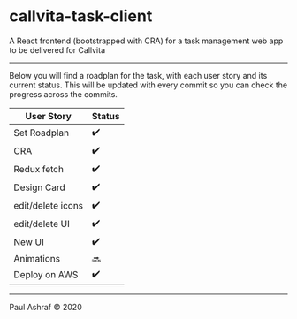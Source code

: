 # callvita-task-client

A React frontend (bootstrapped with CRA) for a task management web app to be delivered for Callvita

---

Below you will find a roadplan for the task, with each user story and its current status. This will be updated with every commit so you can check the progress across the commits.

| User Story        | Status             |
| ----------------- | ------------------ |
| Set Roadplan      | :heavy_check_mark: |
| CRA               | :heavy_check_mark: |
| Redux fetch       | :heavy_check_mark: |
| Design Card       | :heavy_check_mark: |
| edit/delete icons | :heavy_check_mark: |
| edit/delete UI    | :heavy_check_mark: |
| New UI            | :heavy_check_mark: |
| Animations        | :soon:             |
| Deploy on AWS     | :heavy_check_mark: |

---

Paul Ashraf :copyright: 2020
